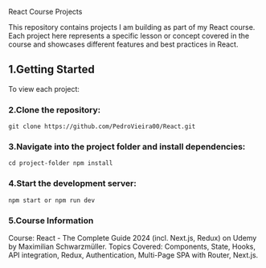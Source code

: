 React Course Projects

This repository contains projects I am building as part of my React course. Each project here represents a specific lesson or concept covered in the course and showcases different features and best practices in React.

## 1.Getting Started

To view each project:

### 2.Clone the repository:

`git clone https://github.com/PedroVieira00/React.git`

### 3.Navigate into the project folder and install dependencies:

`cd project-folder
npm install`

### 4.Start the development server:

`npm start or npm run dev`

### 5.Course Information

Course: React - The Complete Guide 2024 (incl. Next.js, Redux) on Udemy by Maximilian Schwarzmüller.
Topics Covered: Components, State, Hooks, API integration, Redux, Authentication, Multi-Page SPA with Router, Next.js.
